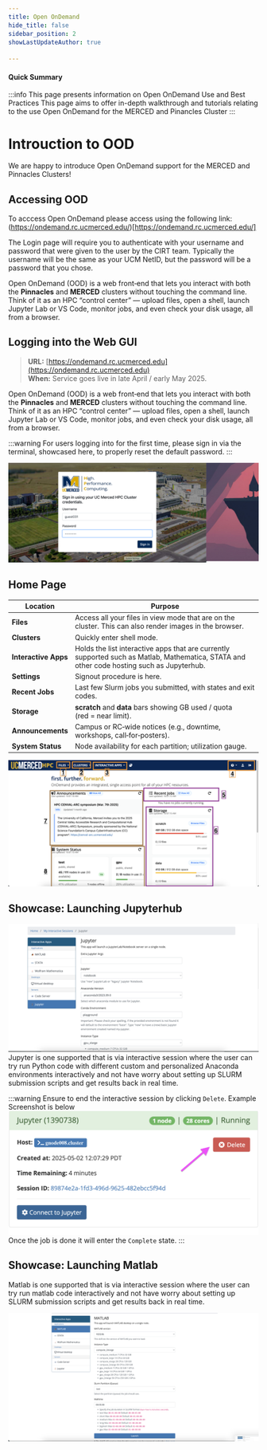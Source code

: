 ```yaml
---
title: Open OnDemand
hide_title: false
sidebar_position: 2
showLastUpdateAuthor: true

---
```

#### Quick Summary
:::info
This page presents information on Open OnDemand Use and Best Practices 
This page aims to offer in-depth walkthrough and tutorials relating to the use Open OnDemand for the MERCED and Pinancles Cluster
:::

# Introuction to OOD

We are happy to introduce Open OnDemand support for the MERCED and Pinnacles Clusters!

## Accessing OOD 
To acccess Open OnDemand please access using the following link: (https://ondemand.rc.ucmerced.edu/)[https://ondemand.rc.ucmerced.edu/]

The Login page will require you to authenticate with your username and password that were given to the user by the CIRT team. Typically the username will be the same as your UCM NetID, but the password will be a password that you chose. 

Open OnDemand (OOD) is a web front‑end that lets you interact with both the **Pinnacles** and **MERCED** clusters without touching the command line. Think of it as an HPC “control center” — upload files, open a shell, launch Jupyter Lab or VS Code, monitor jobs, and even check your disk usage, all from a browser.

## Logging into the Web GUI
>  **URL:** [https://ondemand.rc.ucmerced.edu](https://ondemand.rc.ucmerced.edu)  
> **When:** Service goes live in late April / early May 2025.


Open OnDemand (OOD) is a web front‑end that lets you interact with both the **Pinnacles** and **MERCED** clusters without touching the command line. Think of it as an HPC “control center” — upload files, open a shell, launch Jupyter Lab or VS Code, monitor jobs, and even check your disk usage, all from a browser.

:::warning
For users logging into for the first time, please sign in via the terminal, showcased here, to properly reset the default password. 
:::

![OOD Login page](./imgs/ood_login_page.png)

## Home Page 

| Location                  | Purpose                                                                                                                                    |
| ------------------------- | ------------------------------------------------------------------------------------------------------------------------------------------ |
| **Files**| Access all your files in view mode that are on the cluster. This can also render images in the browser.                                    |
| **Clusters**| Quickly enter shell mode.      |
| **Interactive Apps**| Holds the list interactive apps that are currently supported such as Matlab, Mathematica, STATA and other code hosting such as Jupyterhub. |
| **Settings**| Signout procedure is here.                                                                                                                 |
| **Recent Jobs**| Last few Slurm jobs you submitted, with states and exit codes.                                                                             |
| **Storage** | **scratch** and **data** bars showing GB used / quota (red = near limit).                                                                  |
| **Announcements**    | Campus or RC‑wide notices (e.g., downtime, workshops, call‑for‑posters).    |
| **System Status**   | Node availability for each partition; utilization gauge.    |

![landing page](./imgs/ood_landing_page.png)

## Showcase: Launching Jupyterhub

![Jupyter](./imgs/ood_jupyter_setup.png)
Jupyter is one supported that is via interactive session where the user can try run Python code with different custom and personalized Anaconda environments interactively and not have worry about setting up SLURM submission scripts and get results back in real time. 

:::warning
Ensure to end the interactive session by clicking `Delete`. Example Screenshot is below
![Example Output](./imgs/OOD_Delete_Int_job.png)
Once the job is done it will enter the `Complete` state. 
:::


## Showcase: Launching Matlab
Matlab is one supported that is via interactive session where the user can try run matlab code interactively and not have worry about setting up SLURM submission scripts and get results back in real time. 



![Matlab Launch Process](./imgs/ood_matlab_setup.png)
